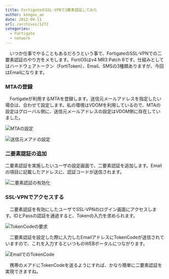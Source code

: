 ```yaml
---
title: FortigateのSSL-VPNで2要素認証してみた
author: kongou_ae
date: 2012-09-11
url: /archives/1272
categories:
  - Fortigate
  - network
---
```

</p> 

　いつか仕事でやることもあるだろうという事で、FortigateのSSL-VPNでの二要素認証のやり方をメモします。FortiOSはv4 MR3 Patch 6です。仕組みとしてはハードウェアトークン（FortiToken）、Email、SMSの3種類ありますが、今回はEmailになります。

### MTAの登録

　Fortigateが利用するMTAを登録します。送信元メールアドレスを指定したい場合は、合わせて設定します。私の環境はVDOMを利用しているので、MTAの設定はグローバル側に、送信元メールアドレスの設定はVDOM側に存在していました。

![MTAの設定][1]
  
![送信元メアドの設定][2]

### 二要素認証の追加

二要素認証を実施したいユーザの設定画面で、二要素認証を追加します。Emailの項目に記載したアドレスに、認証コードが送信されます。

![二要素認証の有効化][3]

### SSL-VPNでアクセスする

　二要素認証を有効にしたユーザでSSL-VPNのログイン画面にアクセスします。IDとPassの認証を通過すると、Tokenの入力を求められます。

![TokenCodeの要求][4]

　二要素認証を設定した際に入力したEmailアドレスにTokenCodeが送信されていますので、これを入力するといつものWEBポータルにつながります。

![EmailでのTokenCode][5]

　携帯のメアドにTokenCodeを送るようにすれば、かなり簡単に二要素認証を実現できますね。

 [1]: http://aimless.jp/blog/images/forti-ssl01.png
 [2]: http://aimless.jp/blog/images/forti-ssl01a.png
 [3]: http://aimless.jp/blog/images/forti-ssl02.png
 [4]: http://aimless.jp/blog/images/forti-ssl04.png
 [5]: http://aimless.jp/blog/images/forti-ssl03.png